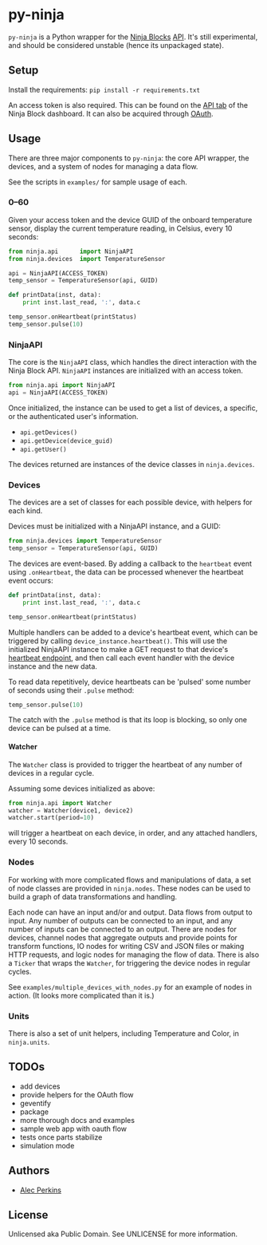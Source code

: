 # py-ninja

`py-ninja` is a Python wrapper for the [Ninja Blocks](http://ninjablocks.com/) [API](http://docs.ninja.is/). It's still experimental, and should be considered unstable (hence its unpackaged state).

## Setup

Install the requirements: `pip install -r requirements.txt`

An access token is also required. This can be found on the [API tab](https://a.ninja.is/you#apiTab) of the Ninja Block dashboard. It can also be acquired through [OAuth](http://docs.ninja.is/authentication.html).

## Usage

There are three major components to `py-ninja`: the core API wrapper, the devices, and a system of nodes for managing a data flow.

See the scripts in `examples/` for sample usage of each.

### 0–60

Given your access token and the device GUID of the onboard temperature sensor, display the current temperature reading, in Celsius, every 10 seconds:

```python
from ninja.api      import NinjaAPI
from ninja.devices  import TemperatureSensor

api = NinjaAPI(ACCESS_TOKEN)
temp_sensor = TemperatureSensor(api, GUID)

def printData(inst, data):
    print inst.last_read, ':', data.c

temp_sensor.onHeartbeat(printStatus)
temp_sensor.pulse(10)
```


### NinjaAPI

The core is the `NinjaAPI` class, which handles the direct interaction with the Ninja Block API. `NinjaAPI` instances are initialized with an access token.

```python
from ninja.api import NinjaAPI
api = NinjaAPI(ACCESS_TOKEN)
```

Once initialized, the instance can be used to get a list of devices, a specific, or the authenticated user's information.

* `api.getDevices()`
* `api.getDevice(device_guid)`
* `api.getUser()`

The devices returned are instances of the device classes in `ninja.devices`.



### Devices

The devices are a set of classes for each possible device, with helpers for each kind. 

Devices must be initialized with a NinjaAPI instance, and a GUID:

```python
from ninja.devices import TemperatureSensor
temp_sensor = TemperatureSensor(api, GUID)
```

The devices are event-based. By adding a callback to the `heartbeat` event using `.onHeartbeat`, the data can be processed whenever the heartbeat event occurs:

```python
def printData(inst, data):
	print inst.last_read, ':', data.c

temp_sensor.onHeartbeat(printStatus)
```

Multiple handlers can be added to a device's heartbeat event, which can be triggered by calling `device_instance.heartbeat()`. This will use the initialized NinjaAPI instance to make a GET request to that device's [heartbeat endpoint](http://docs.ninja.is/device.html#device-get-heartbeat), and then call each event handler with the device instance and the new data.

To read data repetitively, device heartbeats can be 'pulsed' some number of seconds using their `.pulse` method:

```python
temp_sensor.pulse(10)
```

The catch with the `.pulse` method is that its loop is blocking, so only one device can be pulsed at a time. 

#### Watcher

The `Watcher` class is provided to trigger the heartbeat of any number of devices in a regular cycle.

Assuming some devices initialized as above:

```python
from ninja.api import Watcher
watcher = Watcher(device1, device2)
watcher.start(period=10)
```

will trigger a heartbeat on each device, in order, and any attached handlers, every 10 seconds.


### Nodes

For working with more complicated flows and manipulations of data, a set of node classes are provided in `ninja.nodes`. These nodes can be used to build a graph of data transformations and handling.

Each node can have an input and/or and output. Data flows from output to input. Any number of outputs can be connected to an input, and any number of inputs can be connected to an output. There are nodes for devices, channel nodes that aggregate outputs and provide points for transform functions, IO nodes for writing CSV and JSON files or making HTTP requests, and logic nodes for managing the flow of data. There is also a `Ticker` that wraps the `Watcher`, for triggering the device nodes in regular cycles.

See `examples/multiple_devices_with_nodes.py` for an example of nodes in action. (It looks more complicated than it is.)


### Units

There is also a set of unit helpers, including Temperature and Color, in `ninja.units`.



## TODOs

* add devices
* provide helpers for the OAuth flow
* geventify
* package
* more thorough docs and examples
* sample web app with oauth flow
* tests once parts stabilize
* simulation mode


## Authors

* [Alec Perkins](http://alecperkins.net)

## License

Unlicensed aka Public Domain. See UNLICENSE for more information.

